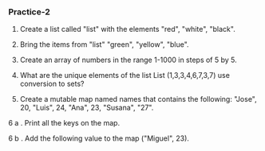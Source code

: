 ### Practice-2
1. Create a list called "list" with the elements "red", "white", "black".
![]()

2. Bring the items from "list" "green", "yellow", "blue".
![]()

3. Create an array of numbers in the range 1-1000 in steps of 5 by 5.
![]()

4. What are the unique elements of the list List (1,3,3,4,6,7,3,7) use conversion to sets?
![]()

5. Create a mutable map named names that contains the following:
   "Jose", 20, "Luis", 24, "Ana", 23, "Susana", "27".
![]()   
   
6 a . Print all the keys on the map.
![]()

6 b . Add the following value to the map ("Miguel", 23).
![]()
